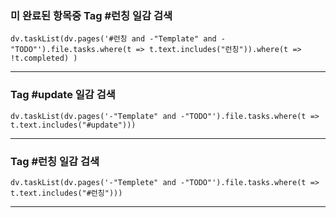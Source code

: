


### 미 완료된 항목중 Tag #런칭  일감 검색
```dataviewjs 
dv.taskList(dv.pages('#런칭 and -"Template" and -"TODO"').file.tasks.where(t => t.text.includes("런칭")).where(t => !t.completed) )
```
-------------------



###  Tag #update  일감 검색
```dataviewjs 
dv.taskList(dv.pages('-"Template" and -"TODO"').file.tasks.where(t => t.text.includes("#update")))
```



-------------
### Tag #런칭  일감 검색
```dataviewjs 
dv.taskList(dv.pages('-"Templete" and -"TODO"').file.tasks.where(t => t.text.includes("#런칭"))) 
```

--------------------------------

